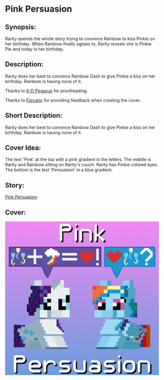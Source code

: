 # Pink Persuasion

## Synopsis:
Rarity spends the whole story trying to convince Rainbow to kiss Pinkie on her birthday. When Rainbow finally agrees to, Rarity reveals she is Pinkie Pie and today is her birthday.

## Description:
Rarity does her best to convince Rainbow Dash to give Pinkie a kiss on her birthday. Rainbow is having none of it.

Thanks to [6-D Pegasus](https://www.fimfiction.net/user/293755/6-D+Pegasus) for proofreading.

Thanks to [Forcalor](https://www.fimfiction.net/user/564657/Forcalor) for providing feedback when creating the cover.

## Short Description:
Rarity does her best to convince Rainbow Dash to give Pinkie a kiss on her birthday. Rainbow is having none of it.

## Cover Idea:
The text 'Pink' at the top with a pink gradient in the letters. The middle is Rarity and Rainbow sitting on Rarity's couch. Rarity has Pinkie colored eyes. The bottom is the text 'Persuasion' in a blue gradient.
## Story:
[Pink Persuasion](./pink-persuasion.md)

## Cover:
![cover](./cover/cover-upscaled.png)